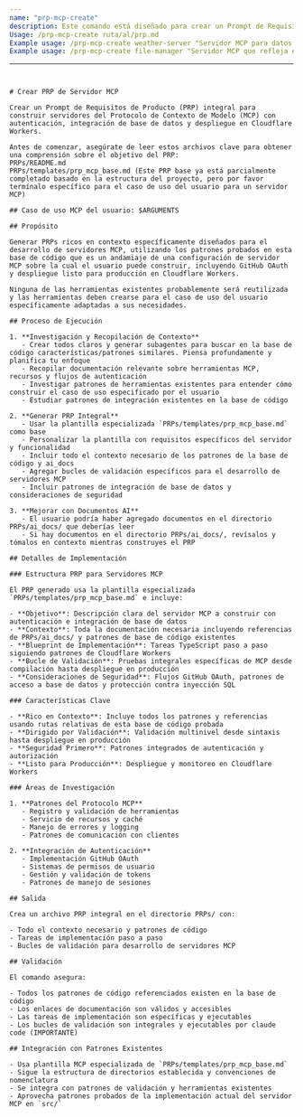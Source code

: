 ```yaml
---
name: "prp-mcp-create"
description: Este comando está diseñado para crear un Prompt de Requisitos de Producto (PRP) integral para construir servidores del Protocolo de Contexto de Modelo (MCP) referenciando los patrones de esta base de código que refleja las configuraciones de herramientas para los requisitos específicos del usuario.
Usage: /prp-mcp-create ruta/al/prp.md
Example usage: /prp-mcp-create weather-server "Servidor MCP para datos meteorológicos con integración de API"
Example usage: /prp-mcp-create file-manager "Servidor MCP que refleja el task master mcp"
```
---
```


# Crear PRP de Servidor MCP

Crear un Prompt de Requisitos de Producto (PRP) integral para construir servidores del Protocolo de Contexto de Modelo (MCP) con autenticación, integración de base de datos y despliegue en Cloudflare Workers.

Antes de comenzar, asegúrate de leer estos archivos clave para obtener una comprensión sobre el objetivo del PRP:
PRPs/README.md
PRPs/templates/prp_mcp_base.md (Este PRP base ya está parcialmente completado basado en la estructura del proyecto, pero por favor termínalo específico para el caso de uso del usuario para un servidor MCP)

## Caso de uso MCP del usuario: $ARGUMENTS

## Propósito

Generar PRPs ricos en contexto específicamente diseñados para el desarrollo de servidores MCP, utilizando los patrones probados en esta base de código que es un andamiaje de una configuración de servidor MCP sobre la cual el usuario puede construir, incluyendo GitHub OAuth y despliegue listo para producción en Cloudflare Workers.

Ninguna de las herramientas existentes probablemente será reutilizada y las herramientas deben crearse para el caso de uso del usuario específicamente adaptadas a sus necesidades.

## Proceso de Ejecución

1. **Investigación y Recopilación de Contexto**
   - Crear todos claros y generar subagentes para buscar en la base de código características/patrones similares. Piensa profundamente y planifica tu enfoque
   - Recopilar documentación relevante sobre herramientas MCP, recursos y flujos de autenticación
   - Investigar patrones de herramientas existentes para entender cómo construir el caso de uso especificado por el usuario
   - Estudiar patrones de integración existentes en la base de código

2. **Generar PRP Integral**
   - Usar la plantilla especializada `PRPs/templates/prp_mcp_base.md` como base
   - Personalizar la plantilla con requisitos específicos del servidor y funcionalidad
   - Incluir todo el contexto necesario de los patrones de la base de código y ai_docs
   - Agregar bucles de validación específicos para el desarrollo de servidores MCP
   - Incluir patrones de integración de base de datos y consideraciones de seguridad

3. **Mejorar con Documentos AI**
   - El usuario podría haber agregado documentos en el directorio PRPs/ai_docs/ que deberías leer
   - Si hay documentos en el directorio PRPs/ai_docs/, revísalos y tómalos en contexto mientras construyes el PRP

## Detalles de Implementación

### Estructura PRP para Servidores MCP

El PRP generado usa la plantilla especializada `PRPs/templates/prp_mcp_base.md` e incluye:

- **Objetivo**: Descripción clara del servidor MCP a construir con autenticación e integración de base de datos
- **Contexto**: Toda la documentación necesaria incluyendo referencias de PRPs/ai_docs/ y patrones de base de código existentes
- **Blueprint de Implementación**: Tareas TypeScript paso a paso siguiendo patrones de Cloudflare Workers
- **Bucle de Validación**: Pruebas integrales específicas de MCP desde compilación hasta despliegue en producción
- **Consideraciones de Seguridad**: Flujos GitHub OAuth, patrones de acceso a base de datos y protección contra inyección SQL

### Características Clave

- **Rico en Contexto**: Incluye todos los patrones y referencias usando rutas relativas de esta base de código probada
- **Dirigido por Validación**: Validación multinivel desde sintaxis hasta despliegue en producción
- **Seguridad Primero**: Patrones integrados de autenticación y autorización
- **Listo para Producción**: Despliegue y monitoreo en Cloudflare Workers

### Áreas de Investigación

1. **Patrones del Protocolo MCP**
   - Registro y validación de herramientas
   - Servicio de recursos y caché
   - Manejo de errores y logging
   - Patrones de comunicación con clientes

2. **Integración de Autenticación**
   - Implementación GitHub OAuth
   - Sistemas de permisos de usuario
   - Gestión y validación de tokens
   - Patrones de manejo de sesiones

## Salida

Crea un archivo PRP integral en el directorio PRPs/ con:

- Todo el contexto necesario y patrones de código
- Tareas de implementación paso a paso
- Bucles de validación para desarrollo de servidores MCP

## Validación

El comando asegura:

- Todos los patrones de código referenciados existen en la base de código
- Los enlaces de documentación son válidos y accesibles
- Las tareas de implementación son específicas y ejecutables
- Los bucles de validación son integrales y ejecutables por claude code (IMPORTANTE)

## Integración con Patrones Existentes

- Usa plantilla MCP especializada de `PRPs/templates/prp_mcp_base.md`
- Sigue la estructura de directorios establecida y convenciones de nomenclatura
- Se integra con patrones de validación y herramientas existentes
- Aprovecha patrones probados de la implementación actual del servidor MCP en `src/`